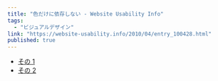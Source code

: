 ```yaml
---
title: "色だけに依存しない - Website Usability Info"
tags:
  - "ビジュアルデザイン"
link: "https://website-usability.info/2010/04/entry_100428.html"
published: true
---
```


- [その 1](https://website-usability.info/2010/04/entry_100428.html)
- [その 2](https://website-usability.info/2010/04/entry_100430.html)
